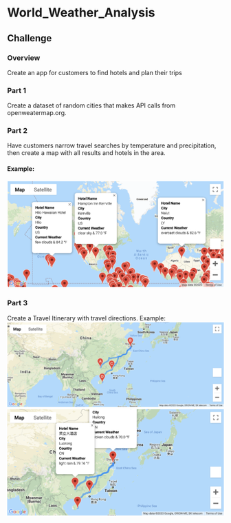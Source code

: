 # World_Weather_Analysis
## Challenge 
### Overview
Create an app for customers to find hotels and plan their trips
### Part 1
Create a dataset of random cities that makes API calls from openweatermap.org.
### Part 2
Have customers narrow travel searches by temperature and precipitation, then create a map with all results and hotels in the area.
#### Example:
![](weather_data/WeatherPy_vacation_map_with_labels.png)
### Part 3
Create a Travel Itinerary with travel directions.
Example:
![](weather_data/WeatherPy_travel_map.png)
![](weather_data/WeatherPy_travel_map_markers.png)
